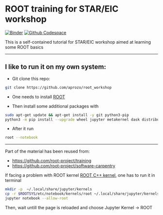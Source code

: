 # ROOT training for STAR/EIC workshop

[![Binder](https://mybinder.org/badge_logo.svg)](https://mybinder.org/v2/gh/aprozo/binder_cern_root/main?urlpath=git-pull%3Frepo%3Dhttps%253A%252F%252Fgithub.com%252Faprozo%252Froot_workshop%26urlpath%3Dtree%252Froot_workshop%252F%26branch%3Dmain)
[![Github Codespace](https://img.shields.io/badge/open-GH_Codespaces-blue?logo=github)](https://codespaces.new/aprozo/root_workshop?quickstart=1)

This is a self-contained tutorial for STAR/EIC workshop aimed at learning some ROOT basics




---

## I like to run it on my own system:

- Git clone this repo:

```bash
git clone https://github.com/aprozo/root_workshop
```

- One needs to install [ROOT](https://root.cern/install/)

- Then install some additional packages with

```bash
sudo apt-get update && apt-get install -y git python3-pip
python3 -m pip install --upgrade wheel jupyter metakernel dask distributed pyspark
```

- After it run

```bash
root --notebook
```

---

Part of the material has been reused from:

- https://github.com/root-project/training
- https://github.com/root-project/software-carpentry



If facing a problem with ROOT kernel [ROOT C++ kernel](https://github.com/root-project/root/tree/master/bindings/jupyroot), one has to run it in terminal

```bash
mkdir -p  ~/.local/share/jupyter/kernels
cp -r $ROOTSYS/etc/notebook/kernels/root ~/.local/share/jupyter/kernels
jupyter notebook --allow-root
```

Then, wait untill the page is reloaded and choose Jupyter Kernel -> ROOT
